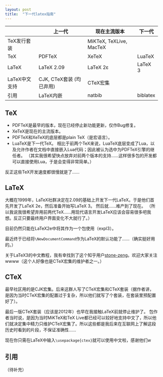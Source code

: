 ```yaml
---
layout: post
title:  "下一代latex指南"
---
```


| | 上一代 | 现在主流版本 | 下一代 |
| -- | -- | -- | -- |
| TeX发行套装| | MiKTeX, TeXLive, MacTeX | |
| TeX | PDFTeX | XeTeX | LuaTeX |
| LaTeX | LaTeX 2.09 | LaTeX 2ε | LaTeX 3 |
| LaTeX中文支持 | CJK, CTeX套装 (均已弃用) | CTeX宏集 |
| 引用 | LaTeX内嵌 | natbib | biblatex |

## TeX

- PDFTeX是最早的版本，现在已经停止新功能更新，仅作Bug修复。
- XeTeX是现在的主流版本。
- PDFTeX和XeTeX的底层都是plain TeX（是宏语言）。
- LuaTeX是下一代TeX。
相比于前两个TeX来说，LuaTeX底层变成了Lua，以及允许作者在文档中直接嵌入Lua代码；因此被认为选中为PDFTeX引擎的继任者。
（其实我很希望快点放弃对前两个版本的支持……这样很多包的开发都可以直接使用Lua，于是会变得非常简单。）

反正这些TeX开发速度都很慢就是了……

## LaTeX

大概在1999年，LaTeX社群决定在2.09的基础上开发下一代LaTeX。于是他们首先开发了LaTeX 2e，然后准备开始写LaTeX 3。
然后就……难产到了现在。
（所以我说我很希望弃用前两代TeX……用现代语言开发LaTeX应该会容易很多吧我想。反正只要最终用户界面变化不大就行了。）

目前仍然只能在LaTeX2e中将其作为一个包使用（expl3）。

最近终于已经将`\NewDocumentCommand`作为LaTeX的默认功能了……（确实挺好用的。）

关于LaTeX3的中文教程，我有幸找到了这个知乎用户[stone-zeng](https://www.zhihu.com/people/stone-zeng-32/posts)。欢迎大家关注wwww（这个人好像也是CTeX宏集的维护者之一。）

## CTeX

最早社区用的是CJK宏集。后来这群人写了CTeX宏集和CTeX套装（据作者讲，是因为当时CTeX宏集的配置过于复杂，所以他们就写了个套装，在套装里预配置好了）。

最后一版CTeX套装（应该是2012年）也早在我接触LaTeX前就停止维护了。
包作者当时说，是因为当时MiKTeX和TeX Live都已经可以较好地支持中文了，所以他们就决定集中精力只维护CTeX宏集了。所以这些都是我后来在互联网上了解这段历史时看到的片段，不保证准确性……

现在你只需在LaTeX中输入`\usepackage{ctex}`就可以使用中文啦，感谢他们w

## 引用

（待补充）
